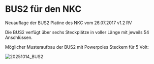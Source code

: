 # BUS2 für den NKC

Neuauflage der BUS2 Platine des NKC vom 26.07.2017 v1.2 RV

Die BUS2 verfügt über sechs Steckplätze in voller Länge mit jeweils 54 Anschlüssen.


Möglicher Musteraufbau der BUS2 mit Powerpoles Steckern für 5 Volt:

![20251014_BUS2](https://github.com/user-attachments/assets/15abc415-f23f-4bb8-97a3-e6b6c9ba10ad)

